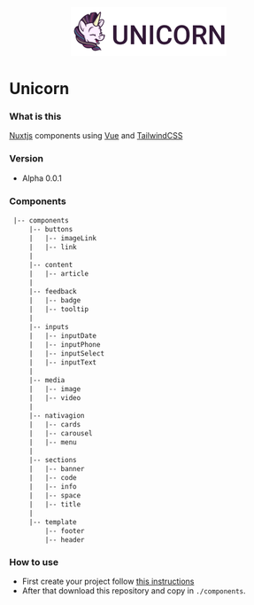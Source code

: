 <p align="center">
  <img src="https://github.com/julioacontreras/unicorn/blob/main/doc/assets/img/logo.png?raw=true" alt="Unicorn Logo" />
</p>

# Unicorn

### What is this

[Nuxtjs](https://nuxtjs.org/) components using [Vue](https://vuejs.org/v2/guide/) and [TailwindCSS](https://tailwindcss.com/)


### Version

* Alpha 0.0.1

### Components

```
 |-- components
     |-- buttons
     |   |-- imageLink
     |   |-- link
     |
     |-- content
     |   |-- article
     |
     |-- feedback
     |   |-- badge
     |   |-- tooltip
     |
     |-- inputs
     |   |-- inputDate
     |   |-- inputPhone
     |   |-- inputSelect
     |   |-- inputText
     |
     |-- media
     |   |-- image
     |   |-- video
     |
     |-- nativagion
     |   |-- cards
     |   |-- carousel
     |   |-- menu
     |
     |-- sections
     |   |-- banner
     |   |-- code
     |   |-- info
     |   |-- space
     |   |-- title
     |
     |-- template
         |-- footer
         |-- header
```

### How to use

* First create your project follow [this instructions](https://nextjs.org/docs)
* After that download this repository and copy in  `./components`.
